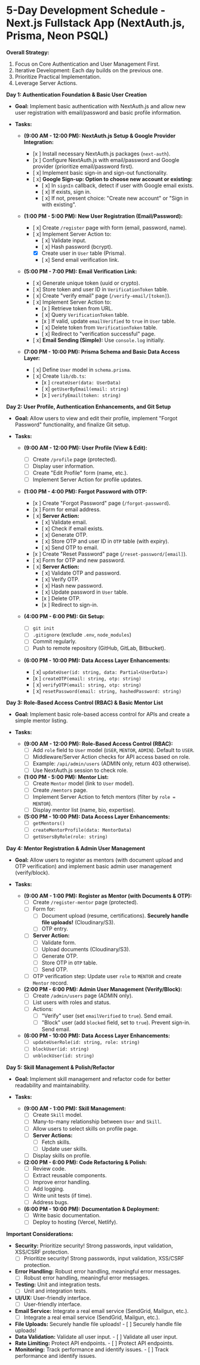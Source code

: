 # 5-Day Development Schedule - Next.js Fullstack App (NextAuth.js, Prisma, Neon PSQL)

**Overall Strategy:**

1.  Focus on Core Authentication and User Management First.
2.  Iterative Development: Each day builds on the previous one.
3.  Prioritize Practical Implementation.
4.  Leverage Server Actions.

**Day 1: Authentication Foundation & Basic User Creation**

*   **Goal:** Implement basic authentication with NextAuth.js and allow new user registration with email/password and basic profile information.

*   **Tasks:**

    *   **(9:00 AM - 12:00 PM): NextAuth.js Setup & Google Provider Integration:**
        - [x ] Install necessary NextAuth.js packages (`next-auth`).
        - [x ] Configure NextAuth.js with email/password and Google provider (prioritize email/password first).
        - [ x] Implement basic sign-in and sign-out functionality.
        - [ x] **Google Sign-up: Option to choose new account or existing:**
            - [ x] In `signIn` callback, detect if user with Google email exists.
            - [ x] If exists, sign in.
            - [ x] If not, present choice: "Create new account" or "Sign in with existing".

    *   **(1:00 PM - 5:00 PM): New User Registration (Email/Password):**
        - [ x] Create `/register` page with form (email, password, name).
        - [ x] Implement Server Action to:
            - [ x] Validate input.
            - [ x] Hash password (bcrypt).
            - [x] Create user in `User` table (Prisma).
            - [ x] Send email verification link.

    *   **(5:00 PM - 7:00 PM): Email Verification Link:**
        - [ x] Generate unique token (uuid or crypto).
        - [ x] Store token and user ID in `VerificationToken` table.
        - [ x] Create "verify email" page (`/verify-email/[token]`).
        - [ x] Implement Server Action to:
            - [x ] Retrieve token from URL.
            - [ x] Query `VerificationToken` table.
            - [x ] If valid, update `emailVerified` to `true` in `User` table.
            - [ x] Delete token from `VerificationToken` table.
            - [ x] Redirect to "verification successful" page.
        - [ x] **Email Sending (Simple):** Use `console.log` initially.

    *   **(7:00 PM - 10:00 PM): Prisma Schema and Basic Data Access Layer:**
        - [ x] Define `User` model in `schema.prisma`.
        - [ x] Create `lib/db.ts`:
            - [x ] `createUser(data: UserData)`
            - [ x] `getUserByEmail(email: string)`
            - [x ] `verifyEmail(token: string)`

**Day 2: User Profile, Authentication Enhancements, and Git Setup**

*   **Goal:** Allow users to view and edit their profile, implement "Forgot Password" functionality, and finalize Git setup.

*   **Tasks:**

    *   **(9:00 AM - 12:00 PM): User Profile (View & Edit):**
        - [ ] Create `/profile` page (protected).
        - [ ] Display user information.
        - [ ] Create "Edit Profile" form (name, etc.).
        - [ ] Implement Server Action for profile updates.

    *   **(1:00 PM - 4:00 PM): Forgot Password with OTP:**
        - [x ] Create "Forgot Password" page (`/forgot-password`).
        - [x ] Form for email address.
        - [ x] **Server Action:**
            - [ x] Validate email.
            - [ x] Check if email exists.
            - [ x] Generate OTP.
            - [ x] Store OTP and user ID in `OTP` table (with expiry).
            - [ x] Send OTP to email.
        - [x ] Create "Reset Password" page (`/reset-password/[email]`).
        - [ x] Form for OTP and new password.
        - [ x] **Server Action:**
            - [ x] Validate OTP and password.
            - [ x] Verify OTP.
            - [ x] Hash new password.
            - [ x] Update password in `User` table.
            - [x ] Delete OTP.
            - [x ] Redirect to sign-in.

    *   **(4:00 PM - 6:00 PM): Git Setup:**
        - [ ] `git init`
        - [ ] `.gitignore` (exclude `.env`, `node_modules`)
        - [ ] Commit regularly.
        - [ ] Push to remote repository (GitHub, GitLab, Bitbucket).

    *   **(6:00 PM - 10:00 PM): Data Access Layer Enhancements:**
        - [ x] `updateUser(id: string, data: Partial<UserData>)`
        - [x ] `createOTP(email: string, otp: string)`
        - [ x] `verifyOTP(email: string, otp: string)`
        - [ x] `resetPassword(email: string, hashedPassword: string)`

**Day 3: Role-Based Access Control (RBAC) & Basic Mentor List**

*   **Goal:** Implement basic role-based access control for APIs and create a simple mentor listing.

*   **Tasks:**

    *   **(9:00 AM - 12:00 PM): Role-Based Access Control (RBAC):**
        - [ ] Add `role` field to `User` model (`USER`, `MENTOR`, `ADMIN`).  Default to `USER`.
        - [ ] Middleware/Server Action checks for API access based on role.
        - [ ] Example: `/api/admin/users` (ADMIN only, return 403 otherwise).
        - [ ] Use NextAuth.js session to check role.

    *   **(1:00 PM - 5:00 PM): Mentor List:**
        - [ ] Create `Mentor` model (link to `User` model).
        - [ ] Create `/mentors` page.
        - [ ] Implement Server Action to fetch mentors (filter by `role = MENTOR`).
        - [ ] Display mentor list (name, bio, expertise).

    *   **(5:00 PM - 10:00 PM): Data Access Layer Enhancements:**
        - [ ] `getMentors()`
        - [ ] `createMentorProfile(data: MentorData)`
        - [ ] `getUsersByRole(role: string)`

**Day 4: Mentor Registration & Admin User Management**

*   **Goal:** Allow users to register as mentors (with document upload and OTP verification) and implement basic admin user management (verify/block).

*   **Tasks:**

    *   **(9:00 AM - 1:00 PM): Register as Mentor (with Documents & OTP):**
        - [ ] Create `/register-mentor` page (protected).
        - [ ] Form for:
            - [ ] Document upload (resume, certifications).  **Securely handle file uploads!** (Cloudinary/S3).
            - [ ] OTP entry.
        - [ ] **Server Action:**
            - [ ] Validate form.
            - [ ] Upload documents (Cloudinary/S3).
            - [ ] Generate OTP.
            - [ ] Store OTP in `OTP` table.
            - [ ] Send OTP.
        - [ ] OTP verification step: Update user `role` to `MENTOR` and create `Mentor` record.

    *   **(2:00 PM - 6:00 PM): Admin User Management (Verify/Block):**
        - [ ] Create `/admin/users` page (ADMIN only).
        - [ ] List users with roles and status.
        - [ ] Actions:
            - [ ] "Verify" user (set `emailVerified` to `true`). Send email.
            - [ ] "Block" user (add `blocked` field, set to `true`). Prevent sign-in. Send email.

    *   **(6:00 PM - 10:00 PM): Data Access Layer Enhancements:**
        - [ ] `updateUserRole(id: string, role: string)`
        - [ ] `blockUser(id: string)`
        - [ ] `unblockUser(id: string)`

**Day 5: Skill Management & Polish/Refactor**

*   **Goal:** Implement skill management and refactor code for better readability and maintainability.

*   **Tasks:**

    *   **(9:00 AM - 1:00 PM): Skill Management:**
        - [ ] Create `Skill` model.
        - [ ] Many-to-many relationship between `User` and `Skill`.
        - [ ] Allow users to select skills on profile page.
        - [ ] **Server Actions:**
            - [ ] Fetch skills.
            - [ ] Update user skills.
        - [ ] Display skills on profile.

    *   **(2:00 PM - 6:00 PM): Code Refactoring & Polish:**
        - [ ] Review code.
        - [ ] Extract reusable components.
        - [ ] Improve error handling.
        - [ ] Add logging.
        - [ ] Write unit tests (if time).
        - [ ] Address bugs.

    *   **(6:00 PM - 10:00 PM): Documentation & Deployment:**
        - [ ] Write basic documentation.
        - [ ] Deploy to hosting (Vercel, Netlify).

**Important Considerations:**

*   **Security:**  Prioritize security! Strong passwords, input validation, XSS/CSRF protection.
    - [ ]  Prioritize security! Strong passwords, input validation, XSS/CSRF protection.
*   **Error Handling:** Robust error handling, meaningful error messages.
    - [ ] Robust error handling, meaningful error messages.
*   **Testing:** Unit and integration tests.
     - [ ]  Unit and integration tests.
*   **UI/UX:** User-friendly interface.
      - [ ] User-friendly interface.
*   **Email Service:** Integrate a real email service (SendGrid, Mailgun, etc.).
       - [ ] Integrate a real email service (SendGrid, Mailgun, etc.).
*   **File Uploads:** Securely handle file uploads!
        - [ ] Securely handle file uploads!
*   **Data Validation:** Validate all user input.
        - [ ] Validate all user input.
*   **Rate Limiting:** Protect API endpoints.
         - [ ] Protect API endpoints.
*   **Monitoring:** Track performance and identify issues.
           - [ ] Track performance and identify issues.